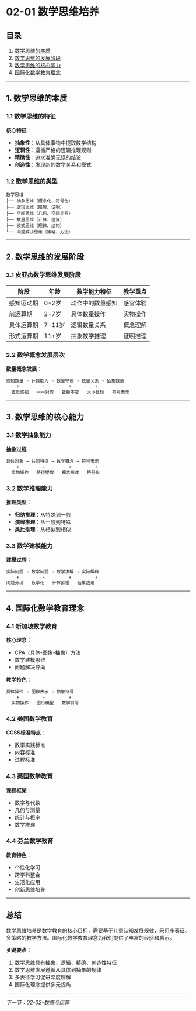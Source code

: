 # 02-01 数学思维培养

## 目录

1. [数学思维的本质](#1-数学思维的本质)
2. [数学思维的发展阶段](#2-数学思维的发展阶段)
3. [数学思维的核心能力](#3-数学思维的核心能力)
4. [国际化数学教育理念](#4-国际化数学教育理念)

---

## 1. 数学思维的本质

### 1.1 数学思维的特征

**核心特征**：

- **抽象性**：从具体事物中提取数学结构
- **逻辑性**：遵循严格的逻辑推理规则
- **精确性**：追求准确无误的结论
- **创造性**：发现新的数学关系和模式

### 1.2 数学思维的类型

```text
数学思维
├── 抽象思维（概念化、符号化）
├── 逻辑思维（推理、证明）
├── 空间思维（几何、空间关系）
├── 数量思维（计算、估算）
├── 模式思维（规律、结构）
└── 问题解决思维（策略、方法）
```

---

## 2. 数学思维的发展阶段

### 2.1 皮亚杰数学思维发展阶段

| 阶段 | 年龄 | 数学能力特征 | 教学重点 |
|------|------|-------------|----------|
| 感知运动期 | 0-2岁 | 动作中的数量感知 | 感官体验 |
| 前运算期 | 2-7岁 | 具体数量操作 | 实物操作 |
| 具体运算期 | 7-11岁 | 逻辑数量关系 | 概念理解 |
| 形式运算期 | 11+岁 | 抽象数学推理 | 证明推理 |

### 2.2 数学概念发展层次

**数量概念发展**：

```
感知数量 → 计数能力 → 数量守恒 → 数量关系 → 抽象数量
    ↓         ↓         ↓         ↓         ↓
  直觉感知   一一对应   数量不变   大小比较   符号表示
```

---

## 3. 数学思维的核心能力

### 3.1 数学抽象能力

**抽象过程**：

```
具体对象 → 共同特征 → 数学概念 → 符号表示
    ↓         ↓         ↓         ↓
  实物操作   特征提取   概念形成   符号化
```

### 3.2 数学推理能力

**推理类型**：

- **归纳推理**：从特殊到一般
- **演绎推理**：从一般到特殊
- **类比推理**：从相似到相似

### 3.3 数学建模能力

**建模过程**：

```
实际问题 → 数学问题 → 数学求解 → 实际解释
    ↓         ↓         ↓         ↓
问题分析   数学化   计算推理   结果应用
```

---

## 4. 国际化数学教育理念

### 4.1 新加坡数学教育

**核心理念**：

- CPA（具体-图像-抽象）方法
- 数学建模思维
- 问题解决导向

**教学特色**：

```
具体操作 → 图像表示 → 抽象符号
    ↓         ↓         ↓
  实物操作   图形模型   数学符号
```

### 4.2 美国数学教育

**CCSS标准特点**：

- 数学实践标准
- 内容标准
- 过程标准

### 4.3 英国数学教育

**课程框架**：

- 数字与代数
- 几何与测量
- 统计与概率
- 数学推理

### 4.4 芬兰数学教育

**教育特色**：

- 个性化学习
- 跨学科整合
- 生活化应用
- 创新思维培养

---

## 总结

数学思维培养是数学教育的核心目标，需要基于儿童认知发展规律，采用多表征、多策略的教学方法。国际化数学教育理念为我们提供了丰富的经验和启示。

**关键要点**：

1. 数学思维具有抽象、逻辑、精确、创造性特征
2. 数学思维发展遵循从具体到抽象的规律
3. 多表征学习促进深度理解
4. 国际化理念提供多元视角

---

*下一节：[02-02-数感与运算](./02-02-数感与运算.md)*
